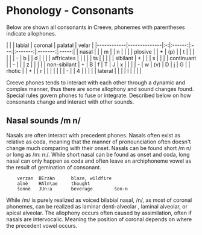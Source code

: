 # Phonology - Consonants

Below are shown all consonants in Creeve, phonemes with parentheses indicate allophones.

|                           |   |    labial    | coronal | palatal | velar |
|------------|--------------|:-:|:------:|:---:|:-------:|:-------:|:-----:|
| nasal      |              |   |    m   |     |    n    |         |       |
| plosive    |              | + |   (p)  |     |    t    |         |       |
|            |              | - |    b   |     |    d    |         |       |
| affricates |              |   |        |     |    ts   |         |       |
|            | sibilant     | + |        |     |    s    |         |       |
| continuant |              | - |        |     |    z    |         |       |
|            | non-sibilant | + |    B   |  f  |    T    |    J    |   x   |
|            |              | - |    w   | (v) |    D    |    j    |   G   |
| rhotic     |              | + |        |  r  |         |         |       |
|            |              | - |        |  4  |         |         |       |
| lateral    |              |   |        |  l  |         |         |       |

Creeve phones tends to interact with each other through a dynamic and complex manner, thus there are some allophony and sound changes found. Special rules govern phones to fuse or integrate. Described below on how consonants change and interact with other sounds.

## Nasal sounds /m n/
Nasals are often interact with precedent phones. Nasals often exist as relative as coda, meaning that the manner of pronounciation often doesn't change much comparing with their onset. Nasals can be found short /m n/ or long as /m: n:/. While short nasal can be found as onset and coda, long nasal can only happen as coda and often leave an archiphoneme vowel as the result of gemination of consonant.

        verzan  BErzAn      blaze, wildfire
        alnè    HAln\ae     thought
        šonnè   JUn:a       beverage        šon-n

While /m/ is purely realized as voiced bilabial nasal, /n/, as most of coronal phonemes, can be realized as laminar denti-alveolar , laminal alveolar, or apical alveolar. The allophony occurs often caused by assimilation, often if nasals are intervocalic. Meaning the position of coronal depends on where the precedent vowel occurs.
